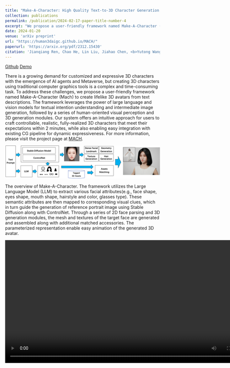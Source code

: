 ```yaml
---
title: "Make-A-Character: High Quality Text-to-3D Character Generation within Minutes"
collection: publications
permalink: /publication/2024-02-17-paper-title-number-4
excerpt: "We propose a user-friendly framework named Make-A-Character (Mach) to create lifelike 3D avatars from text descriptions. <img src='../images/make_a_character.jpg'>"
date: 2024-01-20
venue: 'arXiv preprint'
url: "https://human3daigc.github.io/MACH/"
paperurl: 'https://arxiv.org/pdf/2312.15430'
citation: 'Jianqiang Ren, Chao He, Lin Liu, Jiahao Chen, <b>Yutong Wang</b>, Yafei Song, Jianfang Li, Tangli Xue, Siqi Hu, Tao Chen, Kunkun Zheng, Jianjing Xiang, Liefeng Bo. &quot;Make-A-Character: High Quality Text-to-3D Character Generation within Minutes.&quot; <i>arXiv preprint arXiv:2312.15430s</i>.'
---
```


[Github](https://human3daigc.github.io/MACH/) [Demo](https://www.modelscope.cn/studios/XR-3D/InstructDynamicAvatar/summary)

There is a growing demand for customized and expressive 3D characters with the emergence of AI agents and Metaverse, but creating 3D characters using traditional computer graphics tools is a complex and time-consuming task. To address these challenges, we propose a user-friendly framework named Make-A-Character (Mach) to create lifelike 3D avatars from text descriptions. The framework leverages the power of large language and vision models for textual intention understanding and intermediate image generation, followed by a series of human-oriented visual perception and 3D generation modules. Our system offers an intuitive approach for users to craft controllable, realistic, fully-realized 3D characters that meet their expectations within 2 minutes, while also enabling easy integration with existing CG pipeline for dynamic expressiveness. For more information, please visit the project page at <a href="https://human3daigc.github.io/MACH/">MACH</a>.

<img src='../images/make_a_character_framework.png'>

The overview of Make-A-Character. The framework utilizes the Large Language Model (LLM) to extract various facial attributes(e.g., face shape, eyes shape, mouth shape, hairstyle and color, glasses type). These semantic attributes are then mapped to corresponding visual clues, which in turn guide the generation of reference portrait image using Stable Diffusion along with ControlNet. Through a series of 2D face parsing and 3D generation modules, the mesh and textures of the target face are generated and assembled along with additional matched accessories. The parameterized representation enable easy animation of the generated 3D avatar.

<video src="../images/make_a_character.mp4" controls="controls" width="800"></video>

